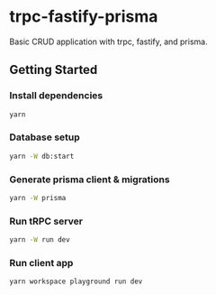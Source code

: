 # trpc-fastify-prisma

Basic CRUD application with trpc, fastify, and prisma.

## Getting Started

### Install dependencies

```bash
yarn
```

### Database setup

```bash
yarn -W db:start
```

### Generate prisma client & migrations

```bash
yarn -W prisma
```

### Run tRPC server

```bash
yarn -W run dev
```

### Run client app

```bash
yarn workspace playground run dev
```
